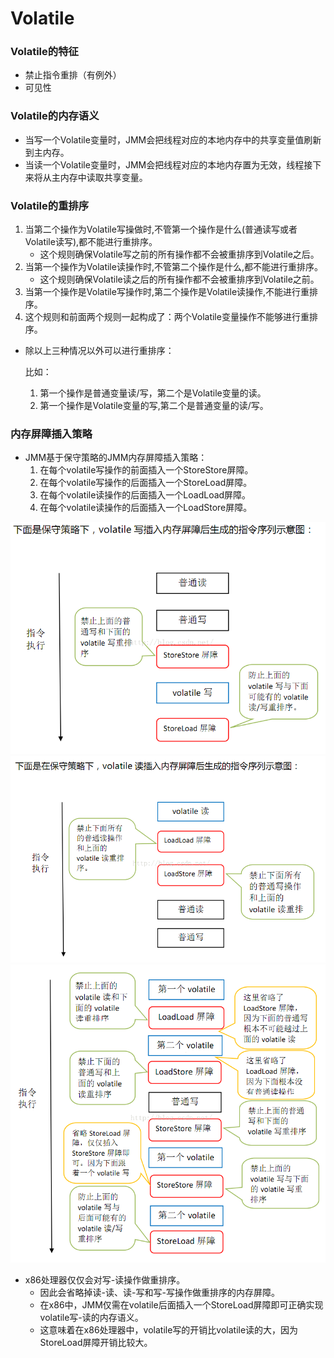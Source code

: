 # Volatile

### Volatile的特征

- 禁止指令重排（有例外）
- 可见性

### Volatile的内存语义

- 当写一个Volatile变量时，JMM会把线程对应的本地内存中的共享变量值刷新到主内存。
- 当读一个Volatile变量时，JMM会把线程对应的本地内存置为无效，线程接下来将从主内存中读取共享变量。

### Volatile的重排序

1. 当第二个操作为Volatile写操做时,不管第一个操作是什么(普通读写或者Volatile读写),都不能进行重排序。
   - 这个规则确保Volatile写之前的所有操作都不会被重排序到Volatile之后。
2. 当第一个操作为Volatile读操作时,不管第二个操作是什么,都不能进行重排序。
   - 这个规则确保Volatile读之后的所有操作都不会被重排序到Volatile之前。
3. 当第一个操作是Volatile写操作时,第二个操作是Volatile读操作,不能进行重排序。
4. 这个规则和前面两个规则一起构成了：两个Volatile变量操作不能够进行重排序。

- 除以上三种情况以外可以进行重排序：

  比如：

  1. 第一个操作是普通变量读/写，第二个是Volatile变量的读。
  2. 第一个操作是Volatile变量的写,第二个是普通变量的读/写。

### 内存屏障插入策略

- JMM基于保守策略的JMM内存屏障插入策略：
  1. 在每个volatile写操作的前面插入一个StoreStore屏障。
  2. 在每个volatile写操作的后面插入一个StoreLoad屏障。
  3. 在每个volatile读操作的后面插入一个LoadLoad屏障。
  4. 在每个volatile读操作的后面插入一个LoadStore屏障。

![](img\12.png)![](img\13.png)![](img\14.png)

- x86处理器仅仅会对写-读操作做重排序。
  - 因此会省略掉读-读、读-写和写-写操作做重排序的内存屏障。
  - 在x86中，JMM仅需在volatile后面插入一个StoreLoad屏障即可正确实现volatile写-读的内存语义。
  - 这意味着在x86处理器中，volatile写的开销比volatile读的大，因为StoreLoad屏障开销比较大。

